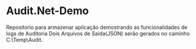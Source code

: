 # Audit.Net-Demo
Repositorio para armazenar aplicação demostrando as funcionalidades de logs de Auditoria
Dois Arquivos de Saida(JSON) serão gerados no caminho C:\Temp\Audit.
